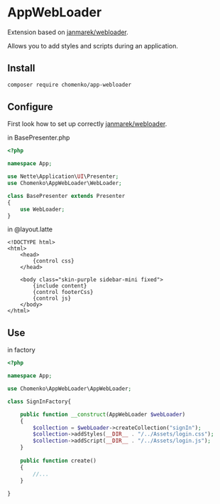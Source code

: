 # AppWebLoader

Extension based on [janmarek/webloader](https://github.com/janmarek/WebLoader).

Allows you to add styles and scripts during an application.

## Install

````sh
composer require chomenko/app-webloader
````

## Configure

First look how to set up correctly [janmarek/webloader](https://github.com/janmarek/WebLoader).

in BasePresenter.php
````php
<?php

namespace App;

use Nette\Application\UI\Presenter;
use Chomenko\AppWebLoader\WebLoader;

class BasePresenter extends Presenter
{
	use WebLoader;
}
````

in @layout.latte
````latte
<!DOCTYPE html>
<html>
	<head>
		{control css}
	</head>

	<body class="skin-purple sidebar-mini fixed">
		{include content}
		{control footerCss}
		{control js}
	</body>
</html>
````

## Use

in factory
````php
<?php

namespace App;

use Chomenko\AppWebLoader\AppWebLoader;

class SignInFactory{

	public function __construct(AppWebLoader $webLoader)
	{
		$collection = $webLoader->createCollection("signIn");
		$collection->addStyles(__DIR__ . "/../Assets/login.css");
		$collection->addScript(__DIR__ . "/../Assets/login.js");
	}
	
	public function create()
	{
		//...
	}
	
}
````

